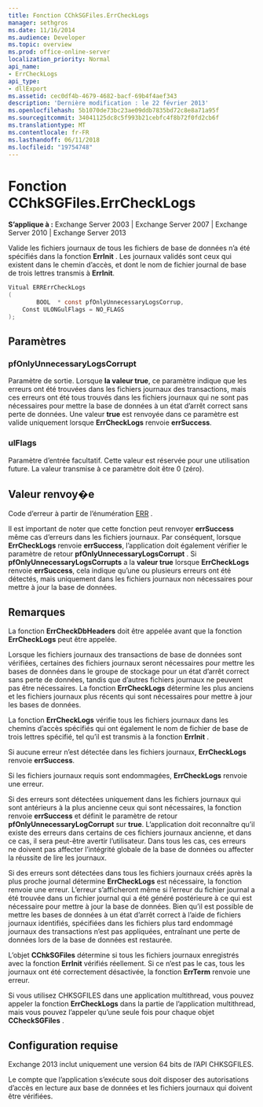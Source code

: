 ```yaml
---
title: Fonction CChkSGFiles.ErrCheckLogs
manager: sethgros
ms.date: 11/16/2014
ms.audience: Developer
ms.topic: overview
ms.prod: office-online-server
localization_priority: Normal
api_name:
- ErrCheckLogs
api_type:
- dllExport
ms.assetid: cec0df4b-4679-4682-bacf-69b4f4aef343
description: 'Dernière modification : le 22 février 2013'
ms.openlocfilehash: 5b1070de73bc23ae09ddb7835bd72c8e8a71a95f
ms.sourcegitcommit: 34041125dc8c5f993b21cebfc4f8b72f0fd2cb6f
ms.translationtype: MT
ms.contentlocale: fr-FR
ms.lasthandoff: 06/11/2018
ms.locfileid: "19754748"
---
```

# <a name="cchksgfileserrchecklogs-function"></a>Fonction CChkSGFiles.ErrCheckLogs

**S’applique à :** Exchange Server 2003 | Exchange Server 2007 | Exchange Server 2010 | Exchange Server 2013
  
Valide les fichiers journaux de tous les fichiers de base de données n’a été spécifiés dans la fonction **ErrInit** . Les journaux validés sont ceux qui existent dans le chemin d’accès, et dont le nom de fichier journal de base de trois lettres transmis à **ErrInit**.
  
```cs
Vitual ERRErrCheckLogs 
(
        BOOL  * const pfOnlyUnnecessaryLogsCorrup,
    Const ULONGulFlags = NO_FLAGS
);

```

## <a name="parameters"></a>Paramètres

### <a name="pfonlyunnecessarylogscorrupt"></a>pfOnlyUnnecessaryLogsCorrupt 
  
Paramètre de sortie. Lorsque **la valeur true**, ce paramètre indique que les erreurs ont été trouvées dans les fichiers journaux des transactions, mais ces erreurs ont été tous trouvés dans les fichiers journaux qui ne sont pas nécessaires pour mettre la base de données à un état d’arrêt correct sans perte de données. Une valeur **true** est renvoyée dans ce paramètre est valide uniquement lorsque **ErrCheckLogs** renvoie **errSuccess**. 
    
### <a name="ulflags"></a>ulFlags
  
Paramètre d’entrée facultatif. Cette valeur est réservée pour une utilisation future. La valeur transmise à ce paramètre doit être 0 (zéro).
    
## <a name="return-value"></a>Valeur renvoy�e

Code d’erreur à partir de l’énumération [ERR](cchksgfiles-err-enumeration.md) . 
  
Il est important de noter que cette fonction peut renvoyer **errSuccess** même cas d’erreurs dans les fichiers journaux. Par conséquent, lorsque **ErrCheckLogs** renvoie **errSuccess**, l’application doit également vérifier le paramètre de retour **pfOnlyUnnecessaryLogsCorrupt** . Si **pfOnlyUnnecessaryLogsCorrupts** a la **valeur true** lorsque **ErrCheckLogs** renvoie **errSuccess**, cela indique qu’une ou plusieurs erreurs ont été détectés, mais uniquement dans les fichiers journaux non nécessaires pour mettre à jour la base de données.
  
## <a name="remarks"></a>Remarques

La fonction **ErrCheckDbHeaders** doit être appelée avant que la fonction **ErrCheckLogs** peut être appelée. 
  
Lorsque les fichiers journaux des transactions de base de données sont vérifiées, certaines des fichiers journaux seront nécessaires pour mettre les bases de données dans le groupe de stockage pour un état d’arrêt correct sans perte de données, tandis que d’autres fichiers journaux ne peuvent pas être nécessaires. La fonction **ErrCheckLogs** détermine les plus anciens et les fichiers journaux plus récents qui sont nécessaires pour mettre à jour les bases de données. 
  
La fonction **ErrCheckLogs** vérifie tous les fichiers journaux dans les chemins d’accès spécifiés qui ont également le nom de fichier de base de trois lettres spécifié, tel qu’il est transmis à la fonction **ErrInit** . 
  
Si aucune erreur n’est détectée dans les fichiers journaux, **ErrCheckLogs** renvoie **errSuccess**. 
  
Si les fichiers journaux requis sont endommagées, **ErrCheckLogs** renvoie une erreur. 
  
Si des erreurs sont détectées uniquement dans les fichiers journaux qui sont antérieurs à la plus ancienne ceux qui sont nécessaires, la fonction renvoie **errSuccess** et définit le paramètre de retour **pfOnlyUnnecessaryLogCorrupt** sur **true**. L’application doit reconnaître qu’il existe des erreurs dans certains de ces fichiers journaux ancienne, et dans ce cas, il sera peut-être avertir l’utilisateur. Dans tous les cas, ces erreurs ne doivent pas affecter l’intégrité globale de la base de données ou affecter la réussite de lire les journaux.
  
Si des erreurs sont détectées dans tous les fichiers journaux créés après la plus proche journal détermine **ErrCheckLogs** est nécessaire, la fonction renvoie une erreur. L’erreur s’afficheront même si l’erreur du fichier journal a été trouvée dans un fichier journal qui a été généré postérieure à ce qui est nécessaire pour mettre à jour la base de données. Bien qu’il est possible de mettre les bases de données à un état d’arrêt correct à l’aide de fichiers journaux identifiés, spécifiées dans les fichiers plus tard endommagé journaux des transactions n’est pas appliquées, entraînant une perte de données lors de la base de données est restaurée. 
  
L’objet **CChkSGFiles** détermine si tous les fichiers journaux enregistrés avec la fonction **ErrInit** vérifiés réellement. Si ce n’est pas le cas, tous les journaux ont été correctement désactivée, la fonction **ErrTerm** renvoie une erreur. 
  
Si vous utilisez CHKSGFILES dans une application multithread, vous pouvez appeler la fonction **ErrCheckLogs** dans la partie de l’application multithread, mais vous pouvez l’appeler qu’une seule fois pour chaque objet **CCheckSGFiles** . 
  
## <a name="requirements"></a>Configuration requise

Exchange 2013 inclut uniquement une version 64 bits de l’API CHKSGFILES.
  
Le compte que l’application s’exécute sous doit disposer des autorisations d’accès en lecture aux base de données et les fichiers journaux qui doivent être vérifiées.
  

